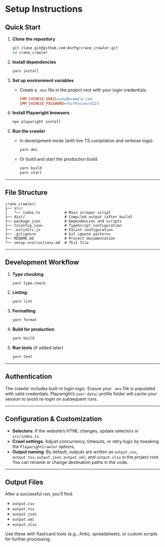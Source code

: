 # Setup Instructions

## Quick Start

1. **Clone the repository**

   ```bash
   git clone git@github.com:AnrPg/crane_crawler.git
   cd crane_crawler
   ```

2. **Install dependencies**

   ```bash
   yarn install
   ```

3. **Set up environment variables**

   - Create a `.env` file in the project root with your login credentials:
     ```ini
     IMM_CHINESE_EMAIL=you@example.com
     IMM_CHINESE_PASSWORD=YourPassword123
     ```

4. **Install Playwright browsers**

   ```bash
   npx playwright install
   ```

5. **Run the crawler**

   - In development mode (with live TS compilation and verbose logs):
     ```bash
     yarn dev
     ```
   - Or build and start the production build:
     ```bash
     yarn build
     yarn start
     ```

---

## File Structure

```
crane_crawler/
├── src/
│   └── index.ts           # Main scraper script
├── dist/                  # Compiled output (after build)
├── package.json           # Dependencies and scripts
├── tsconfig.json          # TypeScript configuration
├── .eslintrc.js           # ESLint configuration
├── .gitignore             # Git ignore patterns
├── README.md              # Project documentation
└── setup-instructions.md  # This file
```

---

## Development Workflow

1. **Type checking**:
   ```bash
   yarn type-check
   ```
2. **Linting**:
   ```bash
   yarn lint
   ```
3. **Formatting**:
   ```bash
   yarn format
   ```
4. **Build for production**:
   ```bash
   yarn build
   ```
5. **Run tests** (if added later)
   ```bash
   yarn test
   ```

---

## Authentication

The crawler includes built-in login logic. Ensure your `.env` file is populated with valid credentials. Playwright’s `user-data/` profile folder will cache your session to avoid re-login on subsequent runs.

---

## Configuration & Customization

- **Selectors**: If the website’s HTML changes, update selectors in `src/index.ts`.
- **Crawl settings**: Adjust concurrency, timeouts, or retry logic by tweaking the `PlaywrightCrawler` options.
- **Output naming**: By default, outputs are written as `output.csv`, `output.tsv`, `output.json`, `output.xml`, and `output.xlsx` in the project root. You can rename or change destination paths in the code.

---

## Output Files

After a successful run, you’ll find:

- `output.csv`
- `output.tsv`
- `output.json`
- `output.xml`
- `output.xlsx`

Use these with flashcard tools (e.g., Anki), spreadsheets, or custom scripts for further processing.
